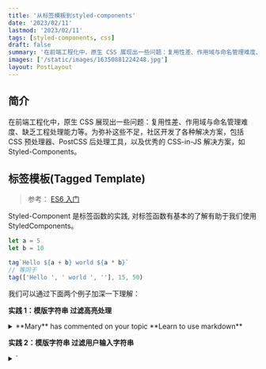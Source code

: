 ```yaml
---
title: '从标签模板到styled-components'
date: '2023/02/11'
lastmod: '2023/02/11'
tags: [styled-components, css]
draft: false
summary: '在前端工程化中，原生 CSS 展现出一些问题：复用性差、作用域与命名管理难度、缺乏工程处理能力等。为弥补这些不足，社区开发了各种解决方案，包括 CSS 预处理器、PostCSS 后处理工具，以及优秀的 CSS-in-JS 解决方案，如 Styled-Components。'
images: ['/static/images/16350881224248.jpg']
layout: PostLayout
---
```


## 简介

在前端工程化中，原生 CSS 展现出一些问题：复用性差、作用域与命名管理难度、缺乏工程处理能力等。为弥补这些不足，社区开发了各种解决方案，包括 CSS 预处理器、PostCSS 后处理工具，以及优秀的 CSS-in-JS 解决方案，如 Styled-Components。

## 标签模板(Tagged Template)

> 参考： [ES6 入门](https://es6.ruanyifeng.com/#docs/string#%E6%A0%87%E7%AD%BE%E6%A8%A1%E6%9D%BF)

Styled-Component 是标签函数的实践, 对标签函数有基本的了解有助于我们使用 StyledComponents。

```js
let a = 5
let b = 10

tag`Hello ${a + b} world ${a * b}`
// 等同于
tag(['Hello ', ' world ', ''], 15, 50)
```

我们可以通过下面两个例子加深一下理解：

**实践 1：模版字符串 过滤高亮处理**

<details>
    <summary>**Mary** has commented on your topic **Learn to use markdown**</summary>
    ```js
    function highlight(strings,...values) {
        const  highlighted = values.map(value => `
            <span style="font-weight: bold">
                ${value}
            </span>
            `);
        return strings.reduce((prev,curr,i) => `
         ${prev}${curr}${highlighted[i] || '' }
        `,'')
    }
    const user = 'Mary';
    const topic = 'Learn to use markdown';
    const sentence = highlight`${user} has commented on your topic ${topic}`;
    ```
</details>

**实践 2：模版字符串 过滤用户输入字符串**

<details>
    <summary>`<script>` => `&lt;script&gt;` </summary>
    ```js
    let message =
        SaferHTML`<p>${sender} has sent you a message.</p>`;

      function SaferHTML(templateData) {
        let s = templateData[0];
        for (let i = 1; i < arguments.length; i++) {
          let arg = String(arguments[i]);

          // Escape special characters in the substitution.
          s += arg.replace(/&/g, "&amp;")
                  .replace(/</g, "&lt;")
                  .replace(/>/g, "&gt;");

          // Don't escape special characters in the template.
          s += templateData[i];
        }
        return s;
      }
    ```

</details>

## 为什么要使用 styled-components

1. 自动关键 CSS
2. 不会产生多余的类
3. 容易删除 CSS
4. 自动添加兼容前缀
5. 良好的维护性
6. 简单动态样式

### 组件化开发

styled-components 没有单独的创建一个 CSS 预处理语言。而是在 JS 的基础上增加了 CSS 能力。针对 React 扩展了 React 组件能力，这个对 JS + React 熟练的人是具有强吸引力的。styled-components 核心功能主打组件化样式，而不是一个功能强大的 css 预处理语言， 使用 styled-components， 在 React 中可以实现全组件式开发 CSS 样式。

```js
const Button = styled.div`
  background: #f00;
`

const ReactComp = new Button()
```

### 原生 CSS 再 React 中的痛点

1. 原生 css 没有作用域，极易造成全局污染
2. 难以处理嵌套层级关系
3. 没有组件化和模块化
4. 多样式存在样式覆盖和优先级问题
5. 样式多状态管理困难

## api 说明

styled-components 提供了一系列 API，用于创建和管理样式化的组件。下面是一些常用的 styled-components API 的说明：

<details>
    <summary>API</summary>
|  api   |  描述   |   示例  |
| :----: | :----: | :---- |
| `styled.tagname` | 	 &emsp;&emsp;&emsp;&emsp;&emsp;&emsp;&emsp;<br/>创建一个基于指定 HTML 标签的样式化组件。 | `const StyledButton = styled.button``;` |
| `styled(Component)` | 	创建一个基于指定 React 组件的样式化组件。 | `const StyledComponent = styled(OtherComponent)``;` |
| `styled(Component).attrs({})` | 为组件定义默认属性和属性值。 | `const StyledButton = styled.button.attrs({ type: "button" })``;` |
| `styled(Component).withConfig({})` | 	使用指定的配置对象创建样式化组件。 | `const StyledComponent = styled(Component).withConfig({ displayName: "CustomComponent" })``;` |
| `css` | 用于编写样式字符串或动态样式的辅助函数。 | `const dynamicStyles = csscolor: ${props => props.color};``;` |
| `ThemeProvider` | 用于向组件树提供主题对象，使样式可以根据主题进行定制。 | `<ThemeProvider theme={themeObject}><App /></ThemeProvider>;` |
| `createGlobalStyle` | 创建全局样式组件，可以在整个应用程序中共享和应用样式。 | ``const GlobalStyle = createGlobalStyle`body { margin: 0; }`;`` |
</details>

## 用法

<details>
    <summary>基本用法</summary>
    ```tsx
    const Title = styled.h1`
      color: #bf4f74;
    `;
    const Wrapper = styled.section`
      background: papayawhip;
    `;
    render(
      <Wrapper>
        <Title>Hello World!</Title>
      </Wrapper>
    );
    ```
</details>

<details>
    <summary>传递参数(props)</summary>
    ```tsx
    const Button = styled.button<{ $primary?: boolean }>`
      background: ${(props) => (props.$primary ? "#BF4F74" : "white")};
      color: ${(props) => (props.$primary ? "white" : "#BF4F74")};
    `;

    render(
      <div>
        <Button>Normal</Button>
        <Button $primary>Primary</Button>
      </div>
    );
    ```

</details>

<details>
    <summary>组件扩展/继承样式</summary>
    ```tsx
    const Button = styled.button`
      color: #bf4f74;
    `;

    const TomatoButton = styled(Button)`
      color: tomato;
    `;

    render(
      <div>
        <Button>Normal Button</Button>
        <TomatoButton>Tomato Button</TomatoButton>
      </div>
    );
    ```

</details>

<details>
    <summary>包装任意组件(as)</summary>
    ```tsx
    const Button = styled.button`
      color: #bf4f74;
    `;

    const TomatoButton = styled(Button)`
      color: tomato;
      border-color: tomato;
    `;

    render(
      <div>
        <Button>Normal Button</Button>
        <Button as="a" href="#">
          Link with Button styles
        </Button>
        <TomatoButton as="a" href="#">
          Link with Tomato Button styles
        </TomatoButton>
      </div>
    );
    ```

</details>

<details>
    <summary>伪元素、伪选择器和嵌套</summary>
    ```tsx
    const Thing = styled.div.attrs((/* props */) => ({ tabIndex: 0 }))`
      color: blue;

      &:hover {
        color: red; // <Thing> when hovered
      }

      & ~ & {
        background: tomato; // <Thing> as a sibling of <Thing>, but maybe not directly next to it
      }

      & + & {
        background: lime; // <Thing> next to <Thing>
      }

      &.something {
        background: orange; // <Thing> tagged with an additional CSS class ".something"
      }

      .something-else & {
        border: 1px solid; // <Thing> inside another element labeled ".something-else"
      }
    `

    render(
      <React.Fragment>
        <Thing>Hello world!</Thing>
        <Thing>How ya doing?</Thing>
        <Thing className="something">The sun is shining...</Thing>
        <div>Pretty nice day today.</div>
        <Thing>Don't you think?</Thing>
        <div className="something-else">
          <Thing>Splendid.</Thing>
        </div>
      </React.Fragment>
    )
    ```

</details>

<details>
    <summary>使用.attr来传递参数</summary>
    ```tsx
    const Input = styled.input.attrs(props => ({
      type: "text",
      $size: props.$size || "1em",
    })<{ $size?: string; }>`
      border: 2px solid #BF4F74;
      margin: ${props => props.$size};
      padding: ${props => props.$size};
    `;

    const PasswordInput = styled(Input).attrs({
      type: "password",
    })`
      border: 2px solid aqua;
    `;

    render(
      <div>
        <Input placeholder="A bigger text input" size="2em" />
        <br />
        <PasswordInput placeholder="A bigger password input" size="2em" />
      </div>
    );
    ```

</details>

<details>
    <summary>动画</summary>
    ```tsx
    const rotate = keyframes`
      from {
        transform: rotate(0deg);
      }

      to {
        transform: rotate(360deg);
      }
    `;

    const Rotate = styled.div`
      display: inline-block;
      animation: ${rotate} 2s linear infinite;
      padding: 2rem 1rem;
      font-size: 1.2rem;
    `;

    render(<Rotate>&lt; 💅🏾 &gt;</Rotate>);
    ```

</details>

<details>
    <summary>全局注入样式</summary>
    ```tsx
    const Thing = styled.div`
      && {
        color: blue;
      }
    `;

    const GlobalStyle = createGlobalStyle`
      div${Thing} {
        color: red;
      }
    `;

    render(
      <React.Fragment>
        <GlobalStyle />
        <Thing>I'm blue, da ba dee da ba daa</Thing>
      </React.Fragment>
    );
    ```

</details>

<details>
    <summary>主题</summary>
    ```tsx
    const Button = styled.button`
      font-size: 1em;
      color: ${(props) => props.theme.main};
      border: 2px solid ${(props) => props.theme.main};
    `;

    Button.defaultProps = {
      theme: {
        main: "#BF4F74",
      },
    };

    const theme = {
      main: "mediumseagreen",
    };

    render(
      <div>
        <Button>Normal</Button>

        <ThemeProvider theme={theme}>
          <Button>Themed</Button>
        </ThemeProvider>
      </div>
    );
    ```

</details>

<details>
    <summary>转发</summary>
    ```tsx
    const Input = styled.input`
      color: #bf4f74;
    `;

    class Form extends React.Component {
      constructor(props) {
        super(props);
        this.inputRef = React.createRef();
      }

      render() {
        return (
          <Input
            ref={this.inputRef}
            placeholder="Hover to focus!"
            onMouseEnter={() => {
              this.inputRef.current.focus();
            }}
          />
        );
      }
    }

    render(<Form />);
    ```

</details>

### 安全

|   安全问题   |                                     说明                                     |
| :----------: | :--------------------------------------------------------------------------: |
| 防止注入攻击 |             默认会对样式字符串进行转义和处理，以防止恶意注入攻击             |
|   样式隔离   | 通过使用随机生成的唯一类名和作用域限制，确保组件的样式不会与全局样式发生冲突 |
|   样式封装   |  将组件的样式定义封装在组件本身内部，不会暴露任何实际的 CSS 类名或样式属性   |
|   内联样式   |          基于 JavaScript 对样式进行处理，而不是使用传统的 CSS 文件           |
| 静态样式提取 |        支持在服务器端进行样式提取，以确保样式在渲染之前就被生成和注入        |

### 服务端渲染

<details>
    <summary>字符串形式服务端渲染</summary>
    ```tsx
    import { renderToString } from "react-dom/server";
    import { ServerStyleSheet } from "styled-components";

    const sheet = new ServerStyleSheet();
    try {
      const html = renderToString(sheet.collectStyles(<YourApp />));
      const styleTags = sheet.getStyleTags();
    } catch (error) {
      console.error(error);
    } finally {
      sheet.seal();
    }
    ```

</details>

<details>
    <summary>流式服务端渲染 renderToNodeStream</summary>
    ```tsx
    import { renderToNodeStream } from "react-dom/server";
    import styled, { ServerStyleSheet } from "styled-components";

    res.write("<html><head><title>Test</title></head><body>");

    const Heading = styled.h1`
      color: red;
    `;

    const sheet = new ServerStyleSheet();
    const jsx = sheet.collectStyles(<Heading>Hello SSR!</Heading>);
    const stream = sheet.interleaveWithNodeStream(renderToNodeStream(jsx));

    stream.pipe(res, { end: false });
    stream.on("end", () => res.end("</body></html>"));
    ```

</details>

## 实现原理

![](//www.michaeljier.cn/m-picture/styled-components-all-in-one/process.png)

### 处理标签模板字面量

styled-components 会进行两次 flatten，第一次 flatten 将能够静态化的都转换成字符串，将嵌套的 css 结构打平, 只剩下一些函数，这些函数只能在运行时(比如在组件渲染时)执行；第二次是在运行时，拿到函数的运行上下文(props、theme 等等)后, 执行所有函数，将函数的执行结果进行递归合并，最终生成的是一个纯字符串数组

![](//www.michaeljier.cn/m-picture/styled-components-all-in-one/flatten.png)

<details>
先从 styled 构造函数看起:

![](//www.michaeljier.cn/m-picture/styled-components-all-in-one/styled-code.png)

styled 构造函数接收一个包装组件 target，而标签模板字面量则由 css 函数进行处理的. 这个函数在 styled-components 中非常常用，类似于 SCSS 的 mixin 角色. css 函数会标签模板字面量规范化, 例如:

![](//www.michaeljier.cn/m-picture/styled-components-all-in-one/css.png)

css 实现也非常简单:

![](//www.michaeljier.cn/m-picture/styled-components-all-in-one/css-code.png)

interleave 函数将将静态字符串数组和内插值’拉链式‘交叉合并为单个数组, 比如[1, 2] + [a, b]会合并为[1, a, 2, b]
关键在于如何将数组进行扁平化, 这个由 flatten 函数实现. flatten 函数会将嵌套的 css(数组形式)递归 concat 在一起，将 StyledComponent 组件转换为类名引用、还有处理 keyframe 等等. 最终剩下静态字符串和函数, 输出结果如上所示。

我们再来看看 flatten 的实现:

![](//www.michaeljier.cn/m-picture/styled-components-all-in-one/flatten-code.png)

</details>

### React 组件的封装

- WrappedComponent: 这是 createStyledComponent 创建的包装组件，这个组件保存的被包装的 target、并生成组件 id 和 ComponentStyle 对象
- StyledComponent: 这是样式组件，在它 render 时会将 props 作为 context 传递给 ComponentStyle，并生成类名
- ComponentStyle: 负责生成最终的样式表和唯一的类名，并调用 StyleSheet 将生成的样表注入到文档中
- StyleSheet: 负责管理已生成的样式表, 并注入到文档中

<details>
styled-components 通过 createStyledComponent 高阶组件将组件封装为 StyledComponent 组件:
![](//www.michaeljier.cn/m-picture/styled-components-all-in-one/create-component.png)
createStyledComponent 是一个典型的高阶组件，它在执行期间会生成一个唯一的组件 id 和创建ComponentStyle对象. ComponentStyle 对象用于维护 css 函数生成的 cssRules, 在运行时(组件渲染时)得到执行的上下文后生成最终的样式和类名。

再来看看 StyledComponent 的实现, StyledComponent 在组件渲染时，将当前的 props+theme 作为 context 传递给 ComponentStyle，生成类名.
![](//www.michaeljier.cn/m-picture/styled-components-all-in-one/StyledComponent.png)

</details>

### 那我们在用 SC 的方式声明了一个组件后，SC 做了哪些操作呢？

#### 1. 样式和类名的生成

首先生成一个 componentId，SC 会确保这个 id 是唯一的，大致就是全局 count 递增、hash、外加前缀的过程。hash 使用了 MurmurHash，hash 过后的值会被转成字符串。生成的 id 类似 sc-bdVaJa

<details>
   上面看到 StyleComponent 通过 ComponentStyle 类来构造样式表并生成类名, ComponentStyle 拿到 context 后，再次调用 flatten 将 css rule 扁平化，得到一个纯字符串数组。通过使用 hash 算法生成类名, 并使用stylis 对样式进行预处理. 最后通过 StyleSheet 对象将样式规则插入到 DOM 中
    ![](//www.michaeljier.cn/m-picture/styled-components-all-in-one/makeTag.png)
    [stylis](https://github.com/thysultan/stylis/blob/master/README.md)是一个 3kb 的轻量的 CSS 预处理器, styled-components 所有的 CSS 特性都依赖于它， 例如嵌套规则`(a {&:hover{}})`、厂商前缀、压缩等等.
</details>

#### 2. DOM 层操作

head 中插入一个 style 节点，并返回 className；创建一个 style 的节点，然后塞入到 head 标签中，生成一个 className，并且把模板字符串中的 style 结合 className 塞入到这个 style 节点中。

之后再根据解析的 props 和 className 来创建这个 element

<details>
    StyleSheet 负责收集所有组件的样式规则，并插入到 DOM 中
    ![](//www.michaeljier.cn/m-picture/styled-components-all-in-one/StyleSheet.png)
    看看简化版的 makeTag
    ![](//www.michaeljier.cn/m-picture/styled-components-all-in-one/makeTag.png)
</details>
## 性能优化建议
styled-components 每次渲染都会重新计算 cssRule，并进行 hash 计算出 className，如果已经对应的 className 还没插入到样式表中，则使用 stylis 进行预处理，并插入到样式表中;

另外 styled-components 对静态 cssRule(没有任何内插函数)进行了优化，它们不会监听 ThemeContext 变化, 且在渲染时不会重新计算。

通过这些规则可以得出以下性能优化的建议:

- **静态化的 cssRule 性能是最好的**
- **降低 StyledComponent 状态复杂度。**styled-components 并不会对已有的不变的样式规则进行复用，一旦状态变化 styled-component 会生成一个全新的样式规则和类名。这是最简单的一种实现, 避免了样式复用的复杂性，同时保持样式的隔离性, 问题就是会产生样式冗余。 例如
  ```tsx
  const Foo = styled.div<{ active: boolean }>`
    color: red;
    background: ${(props) => (props.active ? 'blue' : 'red')};
  `
  ```
  active 切换之间会生成两个类名:
  ```css
  .cQAOKL {
    color: red;
    background: red;
  }
  .kklCtT {
    color: red;
    background: blue;
  }`
  ```
  如果把 StyledComponent 看做是一个状态机，那么 styled-components 可能会为每一个可能的状态生成独立的样式。如果 StyledComponent 样式很多, 而且状态比较复杂，那么会生成很多冗余的样式.
- ❌ 不要用于动画。上面了解到 styled-component 会为每个状态生成一个样式表。 动画一般会有很多中间值，在短时间内进行变化，如果动画值通过 props 传入该 StyledComponent 来应用样式，这样会生成很多样式，性能非常差:
  ```tsx
  const Bar = styled.div<{ width: boolean }>`
    color: red;
    // 千万别这么干
    width: ${(props) => props.width};
  `
  ```
  这种动画场景最好使用 style 内联样式来做

## styled-components 和 qiankun

在 qiankun 里，非第一次加载同一个子应用时（比如切换了子应用或者在主应用和子应用间切换），SC 会随机性产生丢失 cssom 的样式问题，可见相关 issue ：

1. [styled-components 子应用 rebuild 时样式混乱](https://github.com/umijs/qiankun/issues/637)
2. [[Bug]结合 styled components 使用时 dynamicHeadAppend 存在缺陷](https://github.com/umijs/qiankun/issues/617)

### 解决方案：

1.  回退到旧插入模式

    > | 方案       | 说明                                                                                                                                                          |
    > | ---------- | ------------------------------------------------------------------------------------------------------------------------------------------------------------- |
    > | 快速方案 A | 目前使用现代 css style sheet 也就是 cssom 的 api 去操作样式是性能最好的，会把一堆 css 放到一个 <style></style> 标签里，这种方案速度很快，支持万级别的样式插入 |
    > | 慢速方案 B | 而早期是一个 style 标签对应插入一个样式，这样会比较慢，但是他在开发环境会很方便于修改和调试                                                                   |

        ```js
        import { StyleSheetManager } from 'styled-components'
        export default function App() {

          return (
            <StyleSheetManager disableCSSOMInjection>
              {/* ... */}
            </StyleSheetManager>
          )
        }
        ```
        此处 disableCSSOMInjection 即代表回退到旧式单 style 对应单 css 方案。
        官方 api 文档：[disableCSSOMInjection](https://styled-components.com/docs/api#stylesheetmanager)

2.  环境变量

    ```js
    // 默认值逻辑
    const defaultOptions: SheetOptions = {
      isServer: !IS_BROWSER,
      // ↓ 这里是该 option 的默认值获取处
      useCSSOMInjection: !DISABLE_SPEEDY,
    }

    // ↓ 通过环境变量判断了默认取值
    export const DISABLE_SPEEDY = Boolean(
      typeof SC_DISABLE_SPEEDY === 'boolean'
        ? SC_DISABLE_SPEEDY
        : typeof process !== 'undefined' &&
          typeof process.env.REACT_APP_SC_DISABLE_SPEEDY !== 'undefined' &&
          process.env.REACT_APP_SC_DISABLE_SPEEDY !== ''
        ? process.env.REACT_APP_SC_DISABLE_SPEEDY === 'false'
          ? false
          : process.env.REACT_APP_SC_DISABLE_SPEEDY
        : typeof process !== 'undefined' &&
          typeof process.env.SC_DISABLE_SPEEDY !== 'undefined' &&
          process.env.SC_DISABLE_SPEEDY !== ''
        ? process.env.SC_DISABLE_SPEEDY === 'false'
          ? false
          : process.env.SC_DISABLE_SPEEDY
        : process.env.NODE_ENV !== 'production'
    )
    ```

    也就是说你可以通过如下配置 env 环境变量实现默认关闭：

    ```js
    // .env
    SC_DISABLE_SPEEDY = false
    // or (in cra, `REACT_APP` prefix env will auto inject)
    REACT_APP_SC_DISABLE_SPEEDY = false
    ```

## styled-components 和 react 18

在`useInsertionEffect`出现以前，无论是使用`useEffect`注入还是`useLayoutEffect`注入，都存在重复计算和性能浪费的问题，而像 styled-components 使用 babel 插件则又显得不够灵活。
为了弥补这些主流方案的不足，React 用`useInsertionEffect`给 CSS-in-JS 库作者多一个选择，`useInsertionEffect`有这样的优点：

- **动态性**：允许在运行时动态地注入样式，这使得基于组件的状态、道具或上下文的样式变化变得容易。
- **及时注入**：保证了在任何布局效果触发之前插入样式，减少了样式的重复计算和布局抖动。

这个 Hooks 执行时机在 DOM 生成之后，useLayoutEffect 之前，它的工作原理大致和  useLayoutEffect  相同，只是此时无法访问  DOM  节点的引用，一般用于提前注入  `<style>`  脚本：

```js
import { useInsertionEffect } from 'react'

function useDynamicStyle(styleObj) {
  const cssString = convertStyleObjToCSS(styleObj) // 将样式对象转换为 CSS 字符串的辅助函数

  useInsertionEffect(() => {
    const styleElement = document.createElement('style')
    styleElement.innerHTML = cssString
    document.head.appendChild(styleElement)
    return () => {
      document.head.removeChild(styleElement)
    }
  }, [cssString])
}
```

> ## 参考
>
> - [how-styled-components-works](https://medium.com/styled-components/how-styled-components-works-618a69970421)
> - [深入浅出 标签模板字符串 和 💅styled-components 💅](https://bobi.ink/2019/05/29/styled-components-map/#%E4%BB%8E-tagged-template-literals-%E8%AF%B4%E8%B5%B7)
> - [一個有趣的 styled components bug](https://blog.techbridge.cc/2020/07/11/an-interesting-styled-component-bug/)
> - [styled-components 运行原理](https://juejin.cn/post/6844904196425121800)
> - [css-in-js 在 qiankun 微前端切换丢失样式问题（styled-components/emotion](https://blog.csdn.net/qq_21567385/article/details/122656654)
